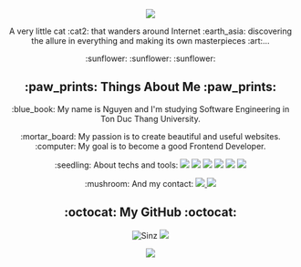 <!-- INTRO-->
<p align="center">
	<img src = "https://media.giphy.com/media/WrtiSfFlpgqIRzVB7t/giphy.gif">
	
</p>

<p align="center">
	A very little cat :cat2: that wanders around Internet :earth_asia: discovering the allure in everything and making its own masterpieces :art:...	
</p>
<p align="center">
	:sunflower: :sunflower: :sunflower:
</p>

<!-- INFORMATION-->
<h2 align="center">  :paw_prints: Things About Me  :paw_prints:</h2>
<p align="center">
	:blue_book: My name is Nguyen and I'm studying Software Engineering in Ton Duc Thang University. 
</p>
<p align="center">
	:mortar_board: My passion is to create beautiful and useful websites. :computer:  My goal is to become a good Frontend Developer. 
</p>
<p align="center">
	:seedling: About techs and tools: 
	<img src="https://img.shields.io/badge/-black?style=flat-square&logo=html5"/>
 	<img src="https://img.shields.io/badge/-black?style=flat-square&logo=css3&logoColor=1572B6"/>
  	<img src="https://img.shields.io/badge/-black?style=flat-square&logo=javascript"/> 
  	<img src="https://img.shields.io/badge/-black?style=flat-square&logo=react"/>
  	<img src="https://img.shields.io/badge/-black?style=flat-square&logo=git"/>
	<img src="https://img.shields.io/badge/-black?style=flat-square&logo=atom&logoColor=brightgreen"/>
</p>
<p align="center" >
	:mushroom: And my contact:
	<a href="https://www.linkedin.com/in/nguyen-nguyen-411810158/">
		<img src="https://img.shields.io/badge/-nguyen-blue?style=flat&logo=Linkedin&logoColor=white&link=https://www.linkedin.com/in/nguyen-nguyen-411810158/">
	</a>
	<a href="mailto:ngtng.nguyen@gmail.com">
		<img src="https://img.shields.io/badge/-ngtng.nguyen-c14438?style=flat-square&logo=Gmail&logoColor=white&link=mailto:ngtng.nguyen@gmail.com"/>
	</a>
</p>
<!-- GITHUB -->
<h2 align="center"> :octocat: My GitHub :octocat: </h2>

<p align="center">
	<img src="https://github-readme-stats.vercel.app/api?username=sinz134&show_icons=true&theme=github_dark&line_height=27" alt=Sinz />
  <img src ="https://github-readme-stats.vercel.app/api/top-langs/?username=sinz134&count_private=true&theme=github_dark&langs_count=3&hide=html,css,pug">
</p>

<p align="center">
	<img src = "https://media.giphy.com/media/S6VGjvmFRu5Qk/giphy.gif">
	
</p>
